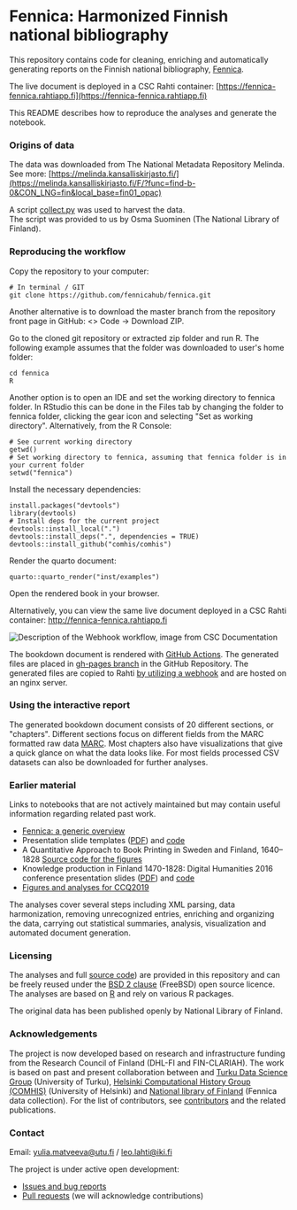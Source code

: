 Fennica: Harmonized Finnish national bibliography
============================================

This repository contains code for cleaning, enriching and automatically generating reports on the Finnish national bibliography, [Fennica](https://www.kansalliskirjasto.fi/fi/palvelut/fennica-suomen-kansallisbibliografia). 

The live document is deployed in a CSC Rahti container:
[https://fennica-fennica.rahtiapp.fi](https://fennica-fennica.rahtiapp.fi)

This README describes how to reproduce the analyses and generate the notebook.

### Origins of data
The data was downloaded from The National Metadata Repository Melinda. 
See more: [https://melinda.kansalliskirjasto.fi/](https://melinda.kansalliskirjasto.fi/F/?func=find-b-0&CON_LNG=fin&local_base=fin01_opac)

A script [collect.py](https://github.com/fennicahub/fennica/blob/master/collect.py) was used to harvest the data.  
The script was provided to us by Osma Suominen (The National Library of Finland).


### Reproducing the workflow

Copy the repository to your computer:

```
# In terminal / GIT
git clone https://github.com/fennicahub/fennica.git
```

Another alternative is to download the master branch from the repository front page in GitHub: <> Code -> Download ZIP.

Go to the cloned git repository or extracted zip folder and run R. The following example assumes that the folder was downloaded to user's home folder:

```
cd fennica
R
```

Another option is to open an IDE and set the working directory to fennica folder. In RStudio this can be done in the Files tab by changing the folder to fennica folder, clicking the gear icon and selecting "Set as working directory". Alternatively, from the R Console:

```{r}
# See current working directory
getwd()
# Set working directory to fennica, assuming that fennica folder is in your current folder
setwd("fennica")
```

Install the necessary dependencies:

```{r}
install.packages("devtools")
library(devtools)
# Install deps for the current project
devtools::install_local(".")
devtools::install_deps(".", dependencies = TRUE)
devtools::install_github("comhis/comhis")
```

Render the quarto document:

```
quarto::quarto_render("inst/examples")
```

Open the rendered book in your browser. 

Alternatively, you can view the same live document deployed in a CSC Rahti container: http://fennica-fennica.rahtiapp.fi

![Description of the Webhook workflow, image from CSC Documentation](man/figures/trigger.drawio.jpeg)

The bookdown document is rendered with [GitHub Actions](https://github.com/fennicahub/fennica/blob/master/.github/workflows/fennica.yml). The generated files are placed in [gh-pages branch](https://github.com/fennicahub/fennica/blob/master/.github/workflows/static.yml) in the GitHub Repository. The generated files are copied to Rahti [by utilizing a webhook](https://docs.csc.fi/cloud/rahti/tutorials/webhooks/) and are hosted on an nginx server.

### Using the interactive report

The generated bookdown document consists of 20 different sections, or "chapters". Different sections focus on different fields from the MARC formatted raw data [MARC](https://marc21.kansalliskirjasto.fi). Most chapters also have visualizations that give a quick glance on what the data looks like. For most fields processed CSV datasets can also be downloaded for further analyses.

### Earlier material

Links to notebooks that are not actively maintained but may contain useful information regarding related past work.

 * [Fennica: a generic overview](https://github.com/fennicahub/fennica/blob/master/inst/examples/overview.md)
 * Presentation slide templates ([PDF](https://github.com/fennicahub/fennica/blob/master/inst/examples/slidetemplates.pdf)) and [code](https://github.com/fennicahub/fennica/blob/master/inst/examples/slidetemplates.Rmd)
 * A Quantitative Approach to Book Printing in Sweden and Finland, 1640–1828 [Source code for the figures](https://github.com/fennicahub/fennica/blob/master/inst/examples/201808-HistoricalMethods-Figures.Rmd)
 * Knowledge production in Finland 1470-1828: Digital Humanities 2016 conference presentation slides ([PDF](https://github.com/fennicahub/fennica/blob/master/inst/examples/20160715-Krakow-Fennica.pdf)) and [code](https://github.com/COMHIS/fennica/blob/master/inst/examples/20160715-Krakow-Fennica.Rmd)
 * [Figures and analyses for CCQ2019](https://gitlab.com/COMHIS/CCQ2018/blob/master/Figures.pdf)

The analyses cover several steps including XML parsing, data harmonization, removing unrecognized entries, enriching and organizing the data, carrying out statistical summaries, analysis, visualization and automated document generation.

### Licensing

The analyses and full [source code](https://github.com/fennicahub/fennica/blob/master/inst/examples/main.R)) are provided in this repository and can be freely reused under the [BSD 2 clause](https://opensource.org/licenses/BSD-2-Clause) (FreeBSD) open source licence. The analyses are based on [R](http://r-project.org) and rely on various R packages.

The original data has been published openly by National Library of Finland.


### Acknowledgements

The project is now developed based on research and infrastructure funding from the Research Council of Finland (DHL-FI and FIN-CLARIAH). The work is based on past and present collaboration between and [Turku Data Science Group](http://datascience.utu.fi) (University of Turku), [Helsinki Computational History Group (COMHIS)](http://comhis.github.io/) (University of Helsinki) and [National library of Finland](https://www.kansalliskirjasto.fi/en/) (Fennica data collection). For the list of contributors, see [contributors](https://github.com/fennicahub/fennica/graphs/contributors) and the related publications.



### Contact

Email: yulia.matveeva@utu.fi / leo.lahti@iki.fi

The project is under active open development:

  * [Issues and bug reports](https://github.com/fennicahub/fennica/issues)
  * [Pull requests](https://github.com/fennicahub/fennica/pulls) (we will acknowledge contributions)

